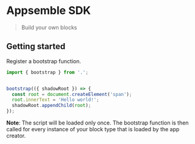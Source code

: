 # Appsemble SDK

> Build your own blocks

## Getting started

Register a bootstrap function.

```js
import { bootstrap } from '.';


bootstrap(({ shadowRoot }) => {
  const root = document.createElement('span');
  root.innerText = 'Hello world!';
  shadowRoot.appendChild(root);
});
```

**Note**: The script will be loaded only once. The bootstrap function is then called for every instance of your block type that is loaded by the app creator.
